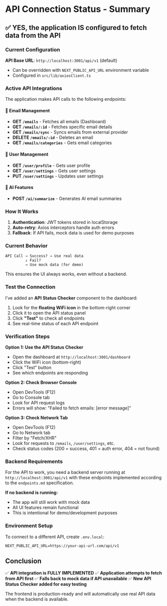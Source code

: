 # API Connection Status - Summary

## ✅ YES, the application IS configured to fetch data from the API

### Current Configuration

**API Base URL**: `http://localhost:3001/api/v1` (default)
- Can be overridden with `NEXT_PUBLIC_API_URL` environment variable
- Configured in `src/lib/axiosClient.ts`

### Active API Integrations

The application makes API calls to the following endpoints:

#### 📧 Email Management
- **GET `/emails`** - Fetches all emails (Dashboard)
- **GET `/emails/:id`** - Fetches specific email details
- **GET `/emails/sync`** - Syncs emails from external provider
- **DELETE `/emails/:id`** - Deletes an email
- **GET `/emails/categories`** - Gets email categories

#### 👤 User Management
- **GET `/user/profile`** - Gets user profile
- **GET `/user/settings`** - Gets user settings
- **PUT `/user/settings`** - Updates user settings

#### 🤖 AI Features
- **POST `/ai/summarize`** - Generates AI email summaries

### How It Works

1. **Authentication**: JWT tokens stored in localStorage
2. **Auto-retry**: Axios interceptors handle auth errors
3. **Fallback**: If API fails, mock data is used for demo purposes

### Current Behavior

```
API Call → Success? → Use real data
         ↓ Fail?
         → Use mock data (for demo)
```

This ensures the UI always works, even without a backend.

### Test the Connection

I've added an **API Status Checker** component to the dashboard:

1. Look for the **floating WiFi icon** in the bottom-right corner
2. Click it to open the API status panel
3. Click **"Test"** to check all endpoints
4. See real-time status of each API endpoint

### Verification Steps

**Option 1: Use the API Status Checker**
- Open the dashboard at `http://localhost:3001/dashboard`
- Click the WiFi icon (bottom-right)
- Click "Test" button
- See which endpoints are responding

**Option 2: Check Browser Console**
- Open DevTools (F12)
- Go to Console tab
- Look for API request logs
- Errors will show: "Failed to fetch emails: [error message]"

**Option 3: Check Network Tab**
- Open DevTools (F12)
- Go to Network tab
- Filter by "Fetch/XHR"
- Look for requests to `/emails`, `/user/settings`, etc.
- Check status codes (200 = success, 401 = auth error, 404 = not found)

### Backend Requirements

For the API to work, you need a backend server running at `http://localhost:3001/api/v1` with these endpoints implemented according to the `endpoints.md` specification.

**If no backend is running:**
- The app will still work with mock data
- All UI features remain functional
- This is intentional for demo/development purposes

### Environment Setup

To connect to a different API, create `.env.local`:

```env
NEXT_PUBLIC_API_URL=https://your-api-url.com/api/v1
```

## Conclusion

✅ **API integration is FULLY IMPLEMENTED**
✅ **Application attempts to fetch from API first**
✅ **Falls back to mock data if API unavailable**
✅ **New API Status Checker added for easy testing**

The frontend is production-ready and will automatically use real API data when the backend is available.
